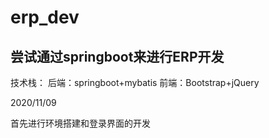 # erp_dev

## 尝试通过springboot来进行ERP开发
技术栈：
后端：springboot+mybatis
前端：Bootstrap+jQuery

2020/11/09

首先进行环境搭建和登录界面的开发